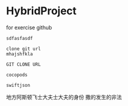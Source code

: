 # HybridProject
for exercise github

```
sdfasfasdf
```

```
clone git url
mhajshfkla

```
```
GIT CLONE URL
```
```
cocopods

```
```
swiftjson

```
地方阿斯顿飞士大夫士大夫的身份
撒的发生的非法
